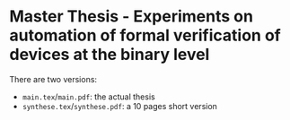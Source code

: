 # Master Thesis - Experiments on automation of formal verification of devices at the binary level

There are two versions:
 * `main.tex`/`main.pdf`: the actual thesis
 * `synthese.tex`/`synthese.pdf`: a 10 pages short version
